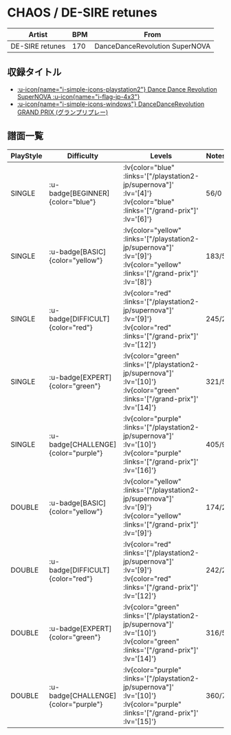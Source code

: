 # CHAOS / DE-SIRE retunes

|Artist|BPM|From|
|------|---|----|
|DE-SIRE retunes|170|DanceDanceRevolution SuperNOVA|

## 収録タイトル

- [ :u-icon{name="i-simple-icons-playstation2"} Dance Dance Revolution SuperNOVA :u-icon{name="i-flag-jp-4x3"} ](/playstation2-jp/supernova)
- [ :u-icon{name="i-simple-icons-windows"} DanceDanceRevolution GRAND PRIX (グランプリプレー)](/grand-prix)

## 譜面一覧

|PlayStyle|Difficulty|Levels|Notes|Movie|
|---------|----------|------|-----|-----|
|SINGLE| :u-badge[BEGINNER]{color="blue"} | :lv{color="blue" :links='["/playstation2-jp/supernova"]' :lv='[4]'}  :lv{color="blue" :links='["/grand-prix"]' :lv='[6]'} |56/0||
|SINGLE| :u-badge[BASIC]{color="yellow"} | :lv{color="yellow" :links='["/playstation2-jp/supernova"]' :lv='[9]'}  :lv{color="yellow" :links='["/grand-prix"]' :lv='[8]'} |183/5||
|SINGLE| :u-badge[DIFFICULT]{color="red"} | :lv{color="red" :links='["/playstation2-jp/supernova"]' :lv='[9]'}  :lv{color="red" :links='["/grand-prix"]' :lv='[12]'} |245/2||
|SINGLE| :u-badge[EXPERT]{color="green"} | :lv{color="green" :links='["/playstation2-jp/supernova"]' :lv='[10]'}  :lv{color="green" :links='["/grand-prix"]' :lv='[14]'} |321/5||
|SINGLE| :u-badge[CHALLENGE]{color="purple"} | :lv{color="purple" :links='["/playstation2-jp/supernova"]' :lv='[10]'}  :lv{color="purple" :links='["/grand-prix"]' :lv='[16]'} |405/9||
|DOUBLE| :u-badge[BASIC]{color="yellow"} | :lv{color="yellow" :links='["/playstation2-jp/supernova"]' :lv='[9]'}  :lv{color="yellow" :links='["/grand-prix"]' :lv='[9]'} |174/2||
|DOUBLE| :u-badge[DIFFICULT]{color="red"} | :lv{color="red" :links='["/playstation2-jp/supernova"]' :lv='[9]'}  :lv{color="red" :links='["/grand-prix"]' :lv='[12]'} |242/2||
|DOUBLE| :u-badge[EXPERT]{color="green"} | :lv{color="green" :links='["/playstation2-jp/supernova"]' :lv='[10]'}  :lv{color="green" :links='["/grand-prix"]' :lv='[14]'} |316/5||
|DOUBLE| :u-badge[CHALLENGE]{color="purple"} | :lv{color="purple" :links='["/playstation2-jp/supernova"]' :lv='[10]'}  :lv{color="purple" :links='["/grand-prix"]' :lv='[15]'} |360/7||
